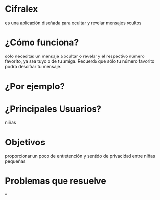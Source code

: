 # Cifralex
es una aplicación diseñada para ocultar y revelar mensajes ocultos

# ¿Cómo funciona?
sólo necesitas un mensaje a ocultar o revelar y el respectivo número favorito, ya sea tuyo o de tu amiga. Recuerda que sólo tu número favorito podrá descifrar tu mensaje.

# ¿Por ejemplo?

# ¿Principales Usuarios?
niñas

# Objetivos
proporcionar un poco de entretención y sentido de privacidad entre niñas pequeñas

# Problemas que resuelve
^
